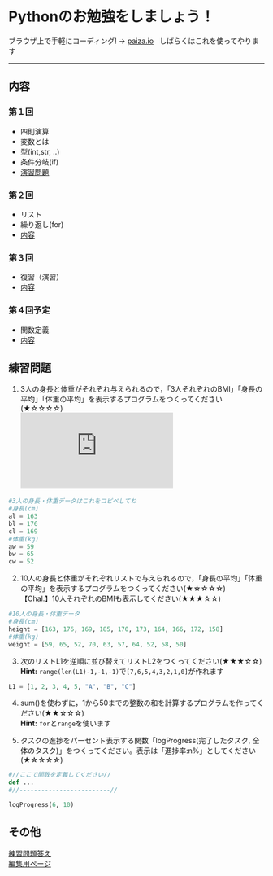 # Pythonのお勉強をしましょう！  

ブラウザ上で手軽にコーディング! → [paiza.io](https://paiza.io/ja)  
しばらくはこれを使ってやります
* * *

## 内容  
### 第１回  
- 四則演算  
- 変数とは  
- 型(int,str, ..)  
- 条件分岐(if)  
- [演習問題](./1.html)  

### 第２回  
- リスト  
- 繰り返し(for)
- [内容](./2.html) 

### 第３回  
- 復習（演習）  
- [内容](./3.html)  

### 第４回予定  
- 関数定義  
- [内容](./4.html)  

## 練習問題 
1. 3人の身長と体重がそれぞれ与えられるので，「3人それぞれのBMI」「身長の平均」「体重の平均」を表示するプログラムをつくってください(★☆☆☆☆)  
![eq1](https://latex.codecogs.com/svg.latex?%7B%5Ccolor%7BWhite%7D%20%5Ctextup%7BBMI%7D%3D%5Cfrac%7B%5Ctextup%7Bweight%5Bkg%5D%7D%7D%7B%28%5Ctextup%7Bheight%5Bm%5D%7D%29%5E2%7D%7D)
```python
#3人の身長・体重データはこれをコピペしてね
#身長(cm)
al = 163
bl = 176
cl = 169
#体重(kg)
aw = 59
bw = 65
cw = 52
```

2. 10人の身長と体重がそれぞれリストで与えられるので，「身長の平均」「体重の平均」を表示するプログラムをつくってください(★☆☆☆☆)  
【Chal.】10人それぞれのBMIも表示してください(★★★☆☆)  
```python
#10人の身長・体重データ
#身長(cm)
height = [163, 176, 169, 185, 170, 173, 164, 166, 172, 158]
#体重(kg)
weight = [59, 65, 52, 70, 63, 57, 64, 52, 58, 50]
```

3. 次のリストL1を逆順に並び替えてリストL2をつくってください(★★★☆☆)  
__Hint:__ `range(len(L1)-1,-1,-1)`で`[7,6,5,4,3,2,1,0]`が作れます  
```python
L1 = [1, 2, 3, 4, 5, "A", "B", "C"]
```

4. sum()を使わずに，1から50までの整数の和を計算するプログラムを作ってください(★★☆☆☆)  
__Hint:__ `for`と`range`を使います  

5. タスクの進捗をパーセント表示する関数「logProgress(完了したタスク, 全体のタスク)」をつくってください。表示は「進捗率:n%」としてください(★☆☆☆☆)  
```python
#//ここで関数を定義してください//
def ...
#//-------------------------//

logProgress(6, 10)
```  

## その他  
[練習問題答え](./answer.html)  
[編集用ページ](https://github.com/Ray-mech/learnPython/edit/master/index.md)  
